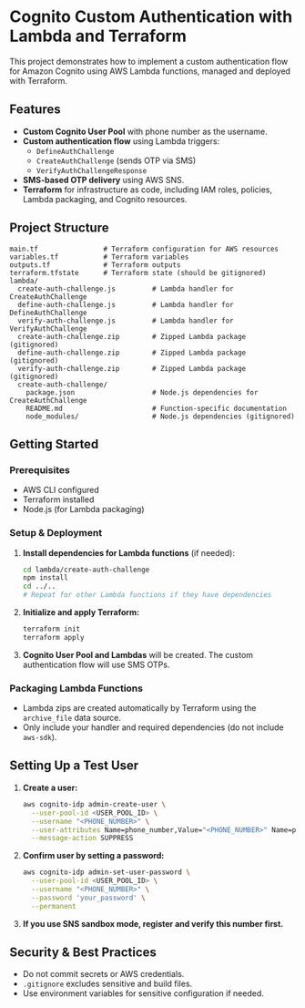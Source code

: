 # Cognito Custom Authentication with Lambda and Terraform

This project demonstrates how to implement a custom authentication flow for Amazon Cognito using AWS Lambda functions, managed and deployed with Terraform.

## Features
- **Custom Cognito User Pool** with phone number as the username.
- **Custom authentication flow** using Lambda triggers:
  - `DefineAuthChallenge`
  - `CreateAuthChallenge` (sends OTP via SMS)
  - `VerifyAuthChallengeResponse`
- **SMS-based OTP delivery** using AWS SNS.
- **Terraform** for infrastructure as code, including IAM roles, policies, Lambda packaging, and Cognito resources.

## Project Structure
```
main.tf                # Terraform configuration for AWS resources
variables.tf           # Terraform variables
outputs.tf             # Terraform outputs
terraform.tfstate      # Terraform state (should be gitignored)
lambda/
  create-auth-challenge.js         # Lambda handler for CreateAuthChallenge
  define-auth-challenge.js         # Lambda handler for DefineAuthChallenge
  verify-auth-challenge.js         # Lambda handler for VerifyAuthChallenge
  create-auth-challenge.zip        # Zipped Lambda package (gitignored)
  define-auth-challenge.zip        # Zipped Lambda package (gitignored)
  verify-auth-challenge.zip        # Zipped Lambda package (gitignored)
  create-auth-challenge/
    package.json                   # Node.js dependencies for CreateAuthChallenge
    README.md                      # Function-specific documentation
    node_modules/                  # Node.js dependencies (gitignored)
```

## Getting Started

### Prerequisites
- AWS CLI configured
- Terraform installed
- Node.js (for Lambda packaging)

### Setup & Deployment
1. **Install dependencies for Lambda functions** (if needed):
   ```sh
   cd lambda/create-auth-challenge
   npm install
   cd ../..
   # Repeat for other Lambda functions if they have dependencies
   ```
2. **Initialize and apply Terraform:**
   ```sh
   terraform init
   terraform apply
   ```
3. **Cognito User Pool and Lambdas** will be created. The custom authentication flow will use SMS OTPs.

### Packaging Lambda Functions
- Lambda zips are created automatically by Terraform using the `archive_file` data source.
- Only include your handler and required dependencies (do not include `aws-sdk`).

## Setting Up a Test User

1. **Create a user:**
   ```sh
   aws cognito-idp admin-create-user \
     --user-pool-id <USER_POOL_ID> \
     --username "<PHONE_NUMBER>" \
     --user-attributes Name=phone_number,Value="<PHONE_NUMBER>" Name=phone_number_verified,Value=true \
     --message-action SUPPRESS
   ```
2. **Confirm user by setting a password:**
   ```sh
   aws cognito-idp admin-set-user-password \
     --user-pool-id <USER_POOL_ID> \
     --username "<PHONE_NUMBER>" \
     --password 'your_password' \
     --permanent
   ```
3. **If you use SNS sandbox mode, register and verify this number first.**

## Security & Best Practices
- Do not commit secrets or AWS credentials.
- `.gitignore` excludes sensitive and build files.
- Use environment variables for sensitive configuration if needed.